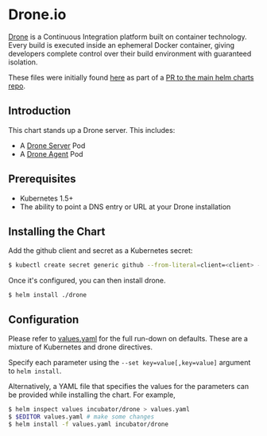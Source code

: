 # Drone.io

[Drone](http://readme.drone.io/) is a Continuous Integration platform
built on container technology. Every build is executed inside an
ephemeral Docker container, giving developers complete control over
their build environment with guaranteed isolation.

These files were initially found
[here](https://github.com/bacongobbler/kube-charts/tree/440e9d64298741253a06058c68dc871fd65aa32a)
as part of a
[PR to the main helm charts repo](https://github.com/kubernetes/charts/pull/821).

## Introduction

This chart stands up a Drone server. This includes:

- A [Drone Server](http://readme.drone.io/admin/installation-guide/) Pod
- A [Drone Agent](http://readme.drone.io/admin/installation-guide/) Pod

## Prerequisites

- Kubernetes 1.5+
- The ability to point a DNS entry or URL at your Drone installation

## Installing the Chart

Add the github client and secret as a Kubernetes secret:

```bash
$ kubectl create secret generic github --from-literal=client=<client> --from-literal=secret=<secret>
```

Once it's configured, you can then install drone.

```
$ helm install ./drone
```

## Configuration

Please refer to [values.yaml](values.yaml) for the full run-down on
defaults. These are a mixture of Kubernetes and drone directives.

Specify each parameter using the `--set key=value[,key=value]`
argument to `helm install`.

Alternatively, a YAML file that specifies the values for the
parameters can be provided while installing the chart. For example,

```bash
$ helm inspect values incubator/drone > values.yaml
$ $EDITOR values.yaml # make some changes
$ helm install -f values.yaml incubator/drone
```
